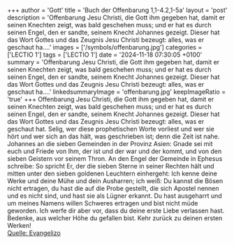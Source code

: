 +++
author = 'Gott'
title = 'Buch der Offenbarung 1,1-4.2,1-5a'
layout = 'post'
description = 'Offenbarung Jesu Christi, die Gott ihm gegeben hat, damit er seinen Knechten zeigt, was bald geschehen muss; und er hat es durch seinen Engel, den er sandte, seinem Knecht Johannes gezeigt. Dieser hat das Wort Gottes und das Zeugnis Jesu Christi bezeugt: alles, was er geschaut ha....'
images = ['/symbols/offenbarung.jpg']
categories = ['LECTIO 1']
tags = ['LECTIO 1']
date = '2024-11-18 07:30:05 +0100'
summary = 'Offenbarung Jesu Christi, die Gott ihm gegeben hat, damit er seinen Knechten zeigt, was bald geschehen muss; und er hat es durch seinen Engel, den er sandte, seinem Knecht Johannes gezeigt. Dieser hat das Wort Gottes und das Zeugnis Jesu Christi bezeugt: alles, was er geschaut ha....'
linkedsummaryImage = 'offenbarung.jpg'
keepImageRatio = 'true'
+++
Offenbarung Jesu Christi, die Gott ihm gegeben hat, damit er seinen Knechten zeigt, was bald geschehen muss; und er hat es durch seinen Engel, den er sandte, seinem Knecht Johannes gezeigt.
Dieser hat das Wort Gottes und das Zeugnis Jesu Christi bezeugt: alles, was er geschaut hat.<!--more-->
Selig, wer diese prophetischen Worte vorliest und wer sie hört und wer sich an das hält, was geschrieben ist; denn die Zeit ist nahe.
Johannes an die sieben Gemeinden in der Provinz Asien: Gnade sei mit euch und Friede von Ihm, der ist und der war und der kommt, und von den sieben Geistern vor seinem Thron.
An den Engel der Gemeinde in Ephesus schreibe: So spricht Er, der die sieben Sterne in seiner Rechten hält und mitten unter den sieben goldenen Leuchtern einhergeht:
Ich kenne deine Werke und deine Mühe und dein Ausharren; ich weiß: Du kannst die Bösen nicht ertragen, du hast die auf die Probe gestellt, die sich Apostel nennen und es nicht sind, und hast sie als Lügner erkannt.
Du hast ausgeharrt und um meines Namens willen Schweres ertragen und bist nicht müde geworden.
Ich werfe dir aber vor, dass du deine erste Liebe verlassen hast.
Bedenke, aus welcher Höhe du gefallen bist. Kehr zurück zu deinen ersten Werken!<br> [Quelle: Evangelizo](https://evangeliumtagfuertag.org/DE/gospel)